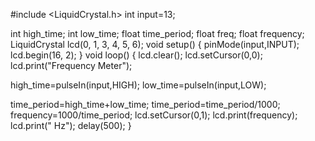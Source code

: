  #include <LiquidCrystal.h>
int input=13;

int high_time;
int low_time;
float time_period;
float freq;
float frequency;
LiquidCrystal lcd(0, 1, 3, 4, 5, 6);
void setup()
{
pinMode(input,INPUT);
lcd.begin(16, 2);
}
void loop()
{
lcd.clear();
lcd.setCursor(0,0);
lcd.print("Frequency Meter");

high_time=pulseIn(input,HIGH);
low_time=pulseIn(input,LOW);


time_period=high_time+low_time;
time_period=time_period/1000;
frequency=1000/time_period;
lcd.setCursor(0,1);
lcd.print(frequency);
lcd.print(" Hz");
delay(500);
}

